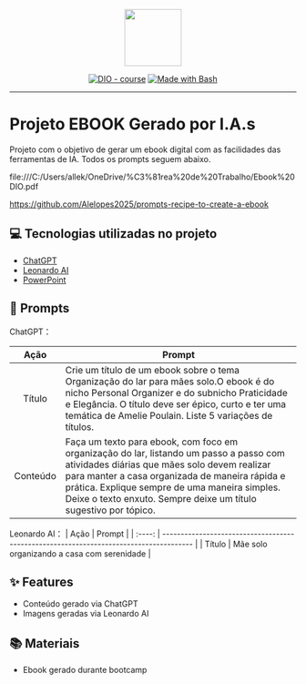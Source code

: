 <p align="center">
    <img width="100" src=".github/assets/banner.png">
</p>


<p align="center">
<a href="https://dio.me/"><img src="https://img.shields.io/badge/DIO-Course-28DA77?logo=youtube" alt="DIO - course"></a>
<a href="https://www.gnu.org/software/bash/" title="Go to Bash homepage"><img src="https://img.shields.io/badge/Prompt-Project-blue?logo=gnu-bash&amp;logoColor=white" alt="Made with Bash"></a></p>

-------

# Projeto EBOOK Gerado por I.A.s

Projeto com o objetivo de gerar um ebook digital com as facilidades das ferramentas de IA. Todos os prompts
seguem abaixo.

file:///C:/Users/allek/OneDrive/%C3%81rea%20de%20Trabalho/Ebook%20DIO.pdf

https://github.com/Alelopes2025/prompts-recipe-to-create-a-ebook
## 💻 Tecnologias utilizadas no projeto

- [ChatGPT](https://chat.openai.com/) 
- [Leonardo AI](https://app.leonardo.ai/image-generation)
- [PowerPoint](https://www.microsoft.com/en/microsoft-365/powerpoint)

## 🧠 Prompts


ChatGPT：

|   Ação   | Prompt                                                                                                                                                                                                                                                                         |
| :------: | ------------------------------------------------------------------------------------------------------------------------------------------------------------------------------------------------------------------------------------------------------------------------------ |
|  Título  |Crie um título de um ebook sobre o tema Organização do lar para mães solo.O ebook é do nicho Personal Organizer e do subnicho Praticidade e Elegância. O título deve ser épico, curto e ter uma temática de Amelie Poulain. Liste 5 variações de títulos.                                                       |
| Conteúdo | Faça um texto para ebook, com foco em organização do lar, listando um passo a passo com atividades diárias que mães solo devem realizar para manter a casa organizada de maneira rápida e prática.  Explique sempre de uma maneira simples. Deixe o texto enxuto. Sempre deixe um título sugestivo por tópico. |

Leonardo AI：
|  Ação  | Prompt                                                                                 |
| :----: | -------------------------------------------------------------------------------------- |
| Título | Mãe solo organizando a casa com serenidade |

## ✨ Features

- Conteúdo gerado via ChatGPT
- Imagens geradas via Leonardo AI


## 📚 Materiais

- Ebook gerado durante bootcamp
